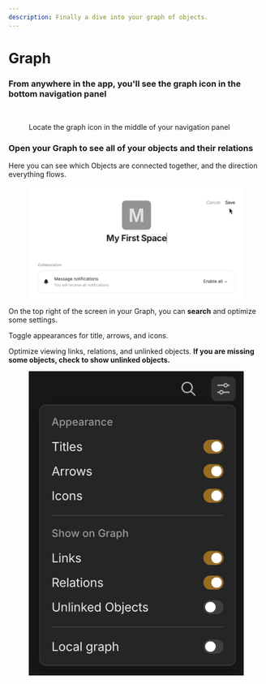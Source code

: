 ```yaml
---
description: Finally a dive into your graph of objects.
---
```


# Graph

### From anywhere in the app, you'll see the graph icon  in the bottom navigation panel

<figure><img src="../.gitbook/assets/Graph Icon.png" alt=""><figcaption><p>Locate the graph icon in the middle of your navigation panel</p></figcaption></figure>

### Open your Graph to see all of your objects and their relations

Here you can see which Objects are connected together, and the direction everything flows.

<figure><img src="../.gitbook/assets/image (10).png" alt=""><figcaption></figcaption></figure>

On the top right of the screen in your Graph, you can **search** and optimize some settings.&#x20;

Toggle appearances for title, arrows, and icons.&#x20;

Optimize viewing links, relations, and unlinked objects. **If you are missing some objects, check to show unlinked objects.**

<figure><img src="../.gitbook/assets/graph-view-menu-options.png" alt=""><figcaption></figcaption></figure>

